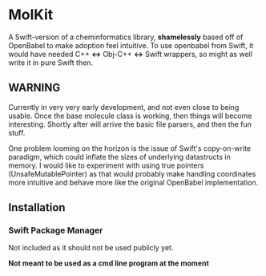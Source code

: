 # MolKit

A Swift-version of a cheminformatics library, __shamelessly__ based off of OpenBabel to make adoption feel intuitive. 
To use openbabel from Swift, it would have needed C++ __<->__ Obj-C++ __<->__ Swift wrappers, so might as well write it in pure Swift then.  

## WARNING  

Currently in very very early development, and not even close to being usable. Once the base molecule class is working, then things will become interesting. Shortly after will arrive the basic file parsers, and then the fun stuff.

One problem looming on the horizon is the issue of Swift's copy-on-write paradigm, which could inflate the sizes of underlying datastructs in memory. I would like to experiment with using true pointers (UnsafeMutablePointer) as that would probably make handling coordinates more intuitive and behave more like the original OpenBabel implementation.


## Installation

### Swift Package Manager
Not included as it should not be used publicly yet.


**Not meant to be used as a cmd line program at the moment** 
